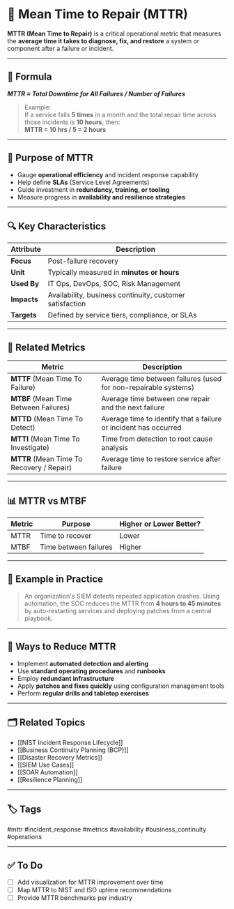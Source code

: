 # 🔧 Mean Time to Repair (MTTR)

**MTTR (Mean Time to Repair)** is a critical operational metric that measures the **average time it takes to diagnose, fix, and restore** a system or component after a failure or incident.

---

## 🧮 Formula

***MTTR = Total Downtime for All Failures / Number of Failures***


> Example:  
If a service fails **5 times** in a month and the total repair time across those incidents is **10 hours**, then:  
**MTTR = 10 hrs / 5 = 2 hours**

---

## 🎯 Purpose of MTTR

- Gauge **operational efficiency** and incident response capability
- Help define **SLAs** (Service Level Agreements)
- Guide investment in **redundancy, training, or tooling**
- Measure progress in **availability and resilience strategies**

---

## 🔍 Key Characteristics

| Attribute            | Description                                             |
|----------------------|---------------------------------------------------------|
| **Focus**             | Post-failure recovery                                  |
| **Unit**              | Typically measured in **minutes or hours**             |
| **Used By**           | IT Ops, DevOps, SOC, Risk Management                    |
| **Impacts**           | Availability, business continuity, customer satisfaction |
| **Targets**           | Defined by service tiers, compliance, or SLAs          |

---

## 🧰 Related Metrics

| Metric                 | Description                                                            |
|------------------------|------------------------------------------------------------------------|
| **MTTF** (Mean Time To Failure) | Average time between failures (used for non-repairable systems)     |
| **MTBF** (Mean Time Between Failures) | Average time between one repair and the next failure               |
| **MTTD** (Mean Time To Detect) | Average time to identify that a failure or incident has occurred    |
| **MTTI** (Mean Time To Investigate) | Time from detection to root cause analysis                      |
| **MTTR** (Mean Time To Recovery / Repair) | Average time to restore service after failure                   |

---

## 📊 MTTR vs MTBF

| Metric | Purpose                   | Higher or Lower Better? |
|--------|---------------------------|--------------------------|
| MTTR   | Time to recover            | Lower                    |
| MTBF   | Time between failures      | Higher                   |

---

## 🧠 Example in Practice

> An organization's SIEM detects repeated application crashes. Using automation, the SOC reduces the MTTR from **4 hours to 45 minutes** by auto-restarting services and deploying patches from a central playbook.

---

## 📌 Ways to Reduce MTTR

- Implement **automated detection and alerting**
- Use **standard operating procedures** and **runbooks**
- Employ **redundant infrastructure**
- Apply **patches and fixes quickly** using configuration management tools
- Perform **regular drills and tabletop exercises**

---

## 🗂 Related Topics

- [[NIST Incident Response Lifecycle]]
- [[Business Continuity Planning (BCP)]]
- [[Disaster Recovery Metrics]]
- [[SIEM Use Cases]]
- [[SOAR Automation]]
- [[Resilience Planning]]

---

## 🏷 Tags

#mttr #incident_response #metrics #availability #business_continuity #operations

---

## ✅ To Do

- [ ] Add visualization for MTTR improvement over time
- [ ] Map MTTR to NIST and ISO uptime recommendations
- [ ] Provide MTTR benchmarks per industry
